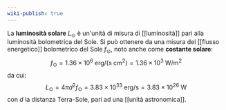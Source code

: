 ```yaml
---
wiki-publish: true
---
```

La **luminosità solare** $L_{\odot}$ è un'unità di misura di [[luminosità]] pari alla luminosità bolometrica del Sole. Si può ottenere da una misura del [[flusso energetico]] bolometrico del Sole $f_{\odot}$, noto anche come **costante solare**:
$$f_{\odot}=1.36\times10^{6}\text{ erg/(s cm}^{2})=1.36\times10^{3}\text{ W/m}^{2}$$
da cui:
$$L_{\odot}=4\pi d^{2}f_{\odot}=3.83\times10^{33}\text{ erg/s}=3.83\times10^{26}\text{ W}$$
con $d$ la distanza Terra-Sole, pari ad una [[unità astronomica]].